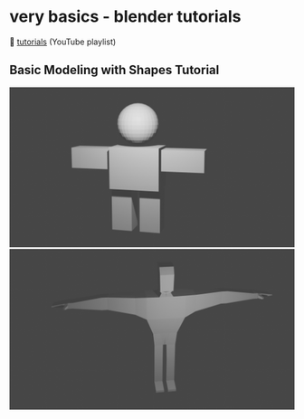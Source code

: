 # very basics - blender tutorials

:link: [tutorials](https://www.youtube.com/playlist?list=PLn3ukorJv4vtUy-we5PXaR7V5P7YXUlHf) (YouTube playlist)

## Basic Modeling with Shapes Tutorial

![Basic shapes model](images/basics.png)
![Basic modeling](images/modeling.png)
